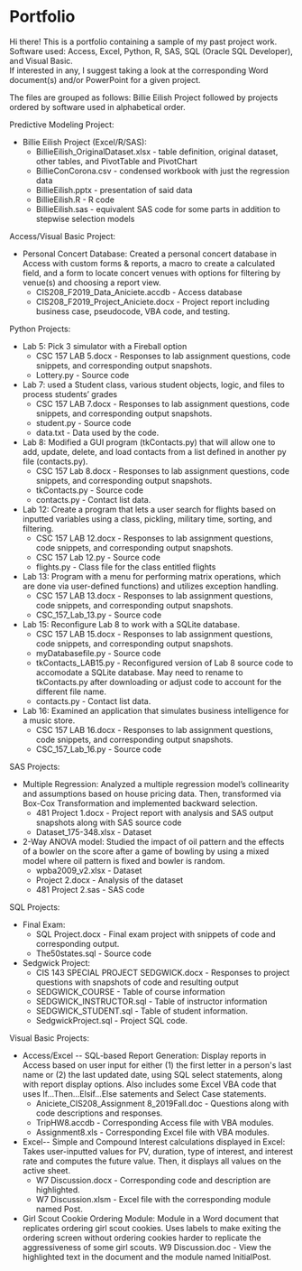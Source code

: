 # Portfolio
Hi there! This is a portfolio containing a sample of my past project work.  
Software used: Access, Excel, Python, R, SAS, SQL (Oracle SQL Developer), and Visual Basic.  
If interested in any, I suggest taking a look at the corresponding Word document(s) and/or PowerPoint for a given project.  

The files are grouped as follows: Billie Eilish Project followed by projects ordered by software used in alphabetical order.  
  
Predictive Modeling Project:
  - Billie Eilish Project (Excel/R/SAS):
      - BillieEilish_OriginalDataset.xlsx  - table definition, original dataset, other tables, and PivotTable and PivotChart
      - BillieConCorona.csv - condensed workbook with just the regression data
      - BillieEilish.pptx - presentation of said data
      - BillieEilish.R - R code
      - BillieEilish.sas - equivalent SAS code for some parts in addition to stepwise selection models

Access/Visual Basic Project: 
  - Personal Concert Database: Created a personal concert database in Access with custom forms & reports, a macro to create a calculated field, and a form to locate concert venues with options for filtering by venue(s) and choosing a report view. 
      - CIS208_F2019_Data_Aniciete.accdb - Access database
      - CIS208_F2019_Project_Aniciete.docx - Project report including business case, pseudocode, VBA code, and testing.

Python Projects:
  - Lab 5: Pick 3 simulator with a Fireball option
      - CSC 157 LAB 5.docx - Responses to lab assignment questions, code snippets, and corresponding output snapshots.
      - Lottery.py - Source code
  - Lab 7: used a Student class, various student objects, logic, and files to process students’ grades
      - CSC 157 LAB 7.docx - Responses to lab assignment questions, code snippets, and corresponding output snapshots.
      - student.py - Source code
      - data.txt - Data used by the code.
  - Lab 8: Modified a GUI program (tkContacts.py) that will allow one to add, update, delete, and load contacts from a list defined in another py file (contacts.py).
      - CSC 157 Lab 8.docx - Responses to lab assignment questions, code snippets, and corresponding output snapshots.
      - tkContacts.py - Source code
      - contacts.py - Contact list data.
  - Lab 12: Create a program that lets a user search for flights based on inputted variables using a class, pickling, military time, sorting, and filtering.
      - CSC 157 LAB 12.docx - Responses to lab assignment questions, code snippets, and corresponding output snapshots.
      - CSC 157 Lab 12.py - Source code
      - flights.py - Class file for the class entitled flights
  - Lab 13: Program with a menu for performing matrix operations, which are done via user-defined functions) and utilizes exception handling.
      - CSC 157 LAB 13.docx - Responses to lab assignment questions, code snippets, and corresponding output snapshots.
      - CSC_157_Lab_13.py - Source code
  - Lab 15: Reconfigure Lab 8 to work with a SQLite database.
      - CSC 157 LAB 15.docx - Responses to lab assignment questions, code snippets, and corresponding output snapshots.
      - myDatabasefile.py - Source code
      - tkContacts_LAB15.py - Reconfigured version of Lab 8 source code to accomodate a SQLite database. May need to rename to tkContacts.py after downloading or adjust code to account for the different file name.
      - contacts.py - Contact list data.
  - Lab 16: Examined an application that simulates business intelligence for a music store.
      - CSC 157 LAB 16.docx - Responses to lab assignment questions, code snippets, and corresponding output snapshots.
      - CSC_157_Lab_16.py - Source code
 
SAS Projects:
  - Multiple Regression: Analyzed a multiple regression model’s collinearity and assumptions based on house pricing data. Then, transformed via Box-Cox Transformation and implemented backward selection.
      - 481 Project 1.docx - Project report with analysis and SAS output snapshots along with SAS source code
      - Dataset_175-348.xlsx - Dataset
  - 2-Way ANOVA model: Studied the impact of oil pattern and the effects of a bowler on the score after a game of bowling by using a mixed model where oil pattern is fixed and bowler is random.
      - wpba2009_v2.xlsx - Dataset
      - Project 2.docx - Analysis of the dataset
      - 481 Project 2.sas - SAS code

SQL Projects:
  - Final Exam:
      - SQL Project.docx - Final exam project with snippets of code and corresponding output.
      - The50states.sql - Source code
  - Sedgwick Project:
      - CIS 143 SPECIAL PROJECT SEDGWICK.docx - Responses to project questions with snapshots of code and resulting output
      - SEDGWICK_COURSE - Table of course information
      - SEDGWICK_INSTRUCTOR.sql - Table of instructor information
      - SEDGWICK_STUDENT.sql - Table of student information.
      - SedgwickProject.sql - Project SQL code.
    
 Visual Basic Projects:
  - Access/Excel -- SQL-based Report Generation: Display reports in Access based on user input for either (1) the first letter in a person's last name or (2) the last updated date, using SQL select statements, along with report display options. Also includes some Excel VBA code that uses If...Then...Elsif...Else satements and Select Case statements.
      - Aniciete_CIS208_Assignment 8_2019Fall.doc - Questions along with code descriptions and responses.
      - TripHW8.accdb - Corresponding Access file with VBA modules.
      - Assignment8.xls - Corresponding Excel file with VBA modules.
  - Excel-- Simple and Compound Interest calculations displayed in Excel: Takes user-inputted values for PV, duration, type of interest, and interest rate and computes the future value. Then, it displays all values on the active sheet.
      - W7 Discussion.docx - Corresponding code and description are highlighted.
      - W7 Discussion.xlsm - Excel file with the corresponding module named Post.
  - Girl Scout Cookie Ordering Module: Module in a Word document that replicates ordering girl scout cookies. Uses labels to make exiting the ordering screen without ordering cookies harder to replicate the aggressiveness of some girl scouts.
      W9 Discussion.doc - View the highlighted text in the document and the module named InitialPost.

      
      
    
